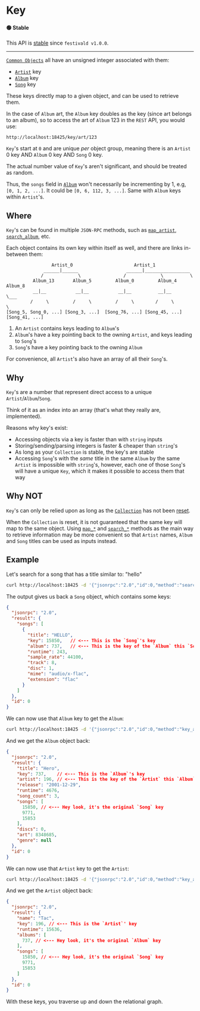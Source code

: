 # Key

#### 🟢 Stable
This API is [stable](../api-stability/marker.md) since `festivald v1.0.0`.

---

[`Common Objects`](common-objects.md) all have an unsigned integer associated with them:

- [`Artist`](artist.md) key
- [`Album`](album.md) key 
- [`Song`](song.md) key

These keys directly map to a given object, and can be used to retrieve them.

In the case of `Album` art, the `Album` key doubles as the key (since art belongs to an album), so to access the art of `Album` 123 in the `REST` API, you would use:
```http
http://localhost:18425/key/art/123
```

`Key`'s start at `0` and are unique _per_ object group, meaning there is an `Artist` 0 key AND `Album` 0 key AND `Song` 0 key.

The actual number value of `Key`'s aren't significant, and should be treated as random.

Thus, the `songs` field in [`Album`](album.md) won't necessarily be incrementing by 1, e.g, `[0, 1, 2, ...]`. It could be `[0, 6, 112, 3, ...]`. Same with `Album` keys within `Artist`'s.

## Where
`Key`'s can be found in multiple `JSON-RPC` methods, such as [`map_artist`](../json-rpc/map/map_artist.md), [`search_album`](../json-rpc/search/search_album.md), etc.

Each object contains its own key within itself as well, and there are links in-between them:
```plaintext
                 Artist_0                       Artist_1
              ______|______                  ______|_________________
             /             \                /             \          \
          Album_13       Album_5         Album_0         Album_4    Album_8
          __|__           __|__           __|__          __|__         \___        
         /     \         /     \         /     \        /     \            \
[Song_5, Song_0, ...] [Song_3, ...]  [Song_76, ...] [Song_45, ...]   [Song_41, ...]
```
1. An `Artist` contains keys leading to `Album`'s
2. `Album`'s have a key pointing back to the owning `Artist`, and keys leading to `Song`'s
3. `Song`'s have a key pointing back to the owning `Album`

For convenience, all `Artist`'s also have an array of all their `Song`'s.

## Why
`Key`'s are a number that represent direct access to a unique `Artist`/`Album`/`Song`.

Think of it as an index into an array (that's what they really are, implemented).

Reasons why key's exist:
- Accessing objects via a key is faster than with `string` inputs
- Storing/sending/parsing integers is faster & cheaper than `string`'s
- As long as your `Collection` is stable, the key's are stable
- Accessing `Song`'s with the _same_ title in the same `Album` by the same `Artist` is impossible with `string`'s, however, each one of those `Song`'s will have a unique `Key`, which it makes it possible to access them that way

## Why NOT
`Key`'s can only be relied upon as long as the [`Collection`](collection.md) has not been [reset](../json-rpc/collection/collection_new.md).

When the `Collection` is reset, it is not guaranteed that the same key will map to the same object. Using [`map_*`](../json-rpc/map/map.md) and [`search_*`](../json-rpc/search/index.md) methods as the main way to retrieve information may be more convenient so that `Artist` names, `Album` and `Song` titles can be used as inputs instead.

## Example
Let's search for a song that has a title similar to: "hello"
```bash
curl http://localhost:18425 -d '{"jsonrpc":"2.0","id":0,"method":"search_song","params":{"input":"hello","kind":"top1"}}'
```
The output gives us back a `Song` object, which contains some keys:
```json
{
  "jsonrpc": "2.0",
  "result": {
    "songs": [
      {
        "title": "HELLO",
        "key": 15850,   // <--- This is the `Song`'s key
        "album": 737,   // <--- This is the key of the `Album` this `Song` belongs too
        "runtime": 243,
        "sample_rate": 44100,
        "track": 8,
        "disc": 1,
        "mime": "audio/x-flac",
        "extension": "flac"
      }
    ]
  },
  "id": 0
}
```
We can now use that `Album` key to get the `Album`:
```bash
curl http://localhost:18425 -d '{"jsonrpc":"2.0","id":0,"method":"key_album","params":{"key":"737"}}'
```
And we get the `Album` object back:
```json
{
  "jsonrpc": "2.0",
  "result": {
    "title": "Hero",
    "key": 737,    // <--- This is the `Album`'s key
    "artist": 196, // <--- This is the key of the `Artist` this `Album` belongs too
    "release": "2001-12-29",
    "runtime": 4676,
    "song_count": 3,
    "songs": [
      15850, // <--- Hey look, it's the original `Song` key
      9771,
      15853
    ],
    "discs": 0,
    "art": 8348685,
    "genre": null
  },
  "id": 0
}
```
We can now use that `Artist` key to get the `Artist`:
```bash
curl http://localhost:18425 -d '{"jsonrpc":"2.0","id":0,"method":"key_artist","params":{"key":"196"}}'
```
And we get the `Artist` object back:
```json
{
  "jsonrpc": "2.0",
  "result": {
    "name": "Tac",
    "key": 196, // <--- This is the `Artist`' key
    "runtime": 15636,
    "albums": [
      737, // <--- Hey look, it's the original `Album` key
    ],
    "songs": [
      15850, // <--- Hey look, it's the original `Song` key
      9771,
      15853
    ]
  },
  "id": 0
}
```
With these keys, you traverse up and down the relational graph.
